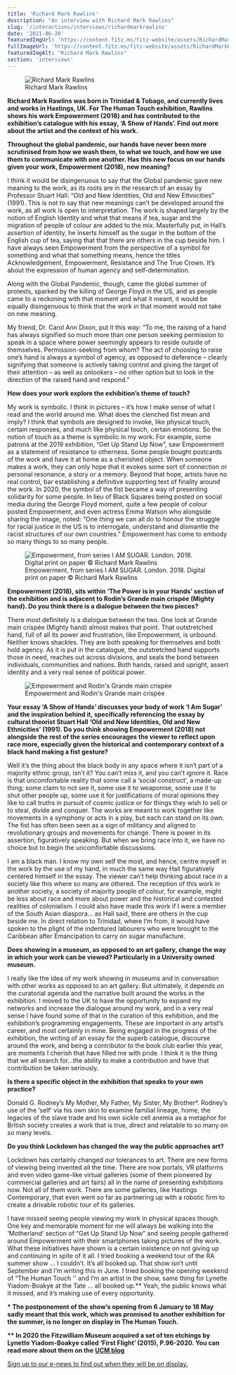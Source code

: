 ```yaml
---
title: 'Richard Mark Rawlins'
description: "An interview with Richard Mark Rawlins"
slug: '/interactions/interviews/richardmarkrawlins'
date: '2021-06-20'
featuredImgUrl: 'https://content.fitz.ms/fitz-website/assets/RichardMarkRawlins.jpg?key=directus-medium-crop'
fullImageUrl: 'https://content.fitz.ms/fitz-website/assets/RichardMarkRawlins.jpg'
featuredImgAlt: "Richard Mark Rawlins"
section: 'interviews'
---
```


<figure class="figure float-right p-2 ml-2 my-2">
  <img src="https://content.fitz.ms/fitz-website/assets/RichardMarkRawlins.jpg?key=directus-large-contain" alt="Richard Mark Rawlins" class="img-fluid" />
  <figcaption class="figure-caption">Richard Mark Rawlins</figcaption>
</figure>


**Richard Mark Rawlins was born in Trinidad & Tobago, and currently lives and works in Hastings, UK. For The Human Touch exhibition, Rawlins shows his work Empowerment (2018) and has contributed to the exhibition’s catalogue with his essay, ‘A Show of Hands’. Find out more about the artist and the context of his work.**

**Throughout the global pandemic, our hands have never been more scrutinised from how we wash them, to what we touch, and how we use them to communicate with one another. Has this new focus on our hands given your work, Empowerment (2018), new meaning?**

I think it would be disingenuous to say that the Global pandemic gave new meaning to the work, as its roots are in the research of an essay by Professor Stuart Hall: “Old and New Identities, Old and New Ethnicities” (1991). This is not to say that new meanings can’t be developed around the work, as all work is open to interpretation. The work is shaped largely by the notion of English Identity and what that means if tea, sugar and the migration of people of colour are added to the mix. Masterfully put, in Hall’s assertion of identity, he inserts himself as the sugar in the bottom of the English cup of tea, saying that that there are others in the cup beside him. I have always seen Empowerment from the perspective of a symbol for something and what that something means, hence the titles Acknowledgement, Empowerment, Resistance and The True Crown. It’s about the expression of human agency and self-determination.

Along with the Global Pandemic, though, came the global summer of protests, sparked by the killing of George Floyd in the US, and as people came to a reckoning with that moment and what it meant, it would be equally disingenuous to think that the work in that moment would not take on new meaning.

My friend, Dr. Carol Ann Dixon, put it this way: “To me, the raising of a hand has always signified so much more than one person seeking permission to speak in a space where power seemingly appears to reside outside of themselves. Permission-seeking from whom? The act of choosing to raise one’s hand is always a symbol of agency, as opposed to deference – clearly signifying that someone is actively taking control and giving the target of their attention – as well as onlookers – no other option but to look in the direction of the raised hand and respond.”

**How does your work explore the exhibition’s theme of touch?**

My work is symbolic. I think in pictures – it’s how I make sense of what I read and the world around me. What does the clenched fist mean and imply? I think that symbols are designed to invoke, like physical touch, certain responses, and much like physical touch, certain emotions. So the notion of touch as a theme is symbolic in my work. For example, some patrons at the 2019 exhibition, “Get Up Stand Up Now”, saw Empowerment as a statement of resistance to otherness. Some people bought postcards of the work and have it at home as a cherished object. When someone makes a work, they can only hope that it evokes some sort of connection or personal resonance, a story or a memory. Beyond that hope, artists have no real control, bar establishing a definitive supporting text of finality around the work. In 2020, the symbol of the fist became a way of presenting solidarity for some people. In lieu of Black Squares being posted on social media during the George Floyd moment, quite a few people of colour posted Empowerment, and even actress Emma Watson who alongside sharing the image, noted: “One thing we can all do to honour the struggle for racial justice in the US is to interrogate, understand and dismantle the racist structures of our own countries.” Empowerment has come to embody so many things to so many people.

<figure class="figure  p-2 my-2">
  <img src="https://content.fitz.ms/fitz-website/assets/empowerment.jpg?key=directus-large-contain" class="img-fluid" alt="Empowerment, from series I AM SUGAR. London. 2018. Digital print on paper © Richard Mark Rawlins"/>
  <figcaption class="figure-caption">Empowerment, from series I AM SUGAR. London. 2018. Digital print on paper © Richard Mark Rawlins</figcaption>
</figure>

**Empowerment (2018), sits within ‘The Power is in your Hands’ section of the exhibition and is adjacent to Rodin’s Grande main crispée (Mighty hand). Do you think there is a dialogue between the two pieces?**

There most definitely is a dialogue between the two. One look at Grande main crispée (Mighty hand) almost makes that point. That outstretched hand, full of all its power and frustration, like Empowerment, is unbound. Neither knows shackles. They are both speaking for themselves and both hold agency. As it is put in the catalogue, the outstretched hand supports those in need, reaches out across divisions, and seals the bond between individuals, communities and nations. Both hands, raised and upright, assert identity and a very real sense of political power.

<figure class="figure  p-2 my-2">
  <img src="https://content.fitz.ms/fitz-website/assets/empowerment_and_rodin.jpg?key=directus-large-contain" alt="Empowerment and Rodin's Grande main crispée" class="img-fluid" />
  <figcaption class="figure-caption">Empowerment and Rodin's Grande main crispée</figcaption>
</figure>


**Your essay ‘A Show of Hands’ discusses your body of work ‘I Am Sugar’ and the inspiration behind it, specifically referencing the essay by cultural theorist Stuart Hall ‘Old and New Identities, Old and New Ethnicities’ (1991). Do you think showing Empowerment (2018) not alongside the rest of the series encourages the viewer to reflect upon race more, especially given the historical and contemporary context of a black hand making a fist gesture?**

Well it’s the thing about the black body in any space where it isn’t part of a majority ethnic group, isn’t it? You can’t miss it, and you can’t ignore it. Race is that uncomfortable reality that some call a ‘social construct’, a made-up thing; some claim to not see it, some use it to weaponise, some use it  to shut other people up, some use it for justifications of moral opinions they like to call truths in pursuit of cosmic justice or for things they wish to sell or to steal, divide and conquer. The works are meant to work together like movements in a symphony or acts in a play, but each can stand on its own. The fist has often been seen as a sign of militancy and aligned to revolutionary groups and movements for change. There is power in its assertion, figuratively speaking. But when we bring race into it, we have no choice but to begin the uncomfortable discussions.

I am a black man. I know my own self the most, and hence, centre myself in the work by the use of my hand, in much the same way Hall figuratively centered himself in the essay. The viewer can’t help thinking about race in a society like this where so many are othered. The reception of this work in another society, a society of majority people of colour, for example, might be less about race and more about power and the historical and contested realities of colonialism. I could also have made this work if I were a member of the South Asian diaspora… as Hall said, there are others in the cup beside me. In direct relation to Trinidad, where I’m from, it would have spoken to the plight of the indentured labourers who were brought to the Caribbean after Emancipation to carry on sugar manufacture.

**Does showing in a museum, as opposed to an art gallery, change the way in which your work can be viewed? Particularly in a University owned museum.**

I really like the idea of my work showing in museums and in conversation with other works as opposed to an art gallery. But ultimately, it depends on the curatorial agenda and the narrative built around the works in the exhibition. I moved to the UK to have the opportunity to expand my networks and increase the dialogue around my work, and in a very real sense I have found some of that in the curation of this exhibition, and the exhibition’s programming engagements. These are important in any artist’s career, and most certainly in mine. Being engaged in the progress of the exhibition, the writing of an essay for the superb catalogue, discourse around the work, and being a contributor to the book club earlier this year, are moments I cherish that have filled me with pride. I think it is the thing that we all search for…the ability to make a contribution and have that contribution be taken seriously.

**Is there a specific object in the exhibition that speaks to your own practice?**

Donald G. Rodney’s My Mother, My Father, My Sister, My Brother*. Rodney’s use of the ‘self’ via his own skin to examine familial lineage, home, the legacies of the slave trade and his own sickle cell anemia as a metaphor for British society creates a work that is true, direct and relatable to so many on so many levels.

**Do you think Lockdown has changed the way the public approaches art?**

Lockdown has certainly changed our tolerances to art. There are new forms of viewing being invented all the time. There are now portals, VR platforms and even video game-like virtual galleries (some of them pioneered by commercial galleries and art fairs) all in the name of presenting exhibitions now. Not all of them work. There are some galleries, like Hastings Contemporary, that even went so far as partnering up with a robotic firm to create a drivable robotic tour of its galleries.

I have missed seeing people viewing my work in physical spaces though. One key and memorable moment for me will always be walking into the ‘Motherland’ section of “Get Up Stand Up Now” and seeing people gathered around Empowerment with their smartphones taking pictures of the work. What these initiatives have shown is a certain insistence on not giving up and continuing in spite of it all. I tried booking a weekend tour of the RA summer show … I couldn’t. It’s all booked up. That show isn’t until September and I’m writing this in June. I tried booking the opening weekend of “The Human Touch '' and I’m an artist in the show, same thing for Lynette Yiadom-Boakye at the Tate … all booked up.**  Yeah, the public knows what it missed, and it’s making use of every opportunity.

__* The postponement of the show’s opening from 6 January to 18 May sadly meant that this work, which was promised to another exhibition for the summer, is no longer on display in The Human Touch.__

__** In 2020 the Fitzwilliam Museum acquired a set of ten etchings by Lynette Yiadom-Boakye called ‘First Flight’ (2015), P.96-2020. You can read more about them on the [UCM blog](https://www.museums.cam.ac.uk/blog/2021/04/20/free-as-a-bird-lynette-yiadom-boakyes-first-flight-2015/)__

<a href="https://tickets.museums.cam.ac.uk/account/create" class="share btn btn-dark">Sign up to our e-news to find out when they will be on display.</a>
